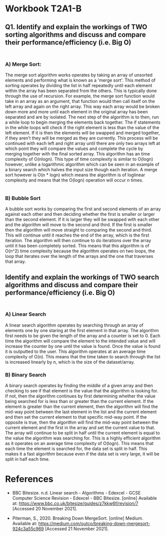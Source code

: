 # Workbook T2A1-B

## Q1. Identify and explain the workings of TWO sorting algorithms and discuss and compare their performance/efficiency (i.e. Big O) <br></br>

### A) Merge Sort:
The merge sort algorithm works operates by taking an array of unsorted elements and performing what is known as a 'merge sort'. This method of sorting operates by dividing the list in half repeatedly until each element within the array has been separated from the others. This is typically done through the use of recursion. For example, the merge sort function would take in an array as an argument, that function would then call itself on the left array and again on the right array. This way each array would be broken down more and more until each element in the original array has been separated and are by isolated. The next step of the algorithm is to then, run a while loop to begin merging the elements back together. The if statements in the while loops will check if the right element is less than the value of the left element. If it is then the elements will be swapped and merged together, if they aren’t they will be merged as they are currently. This process will be continued with each left and right array until there are only two arrays left at which point they will compare the values and complete the cycle by merging together with the final sorted array. This algorithm has an time complexity of O(nlogn). This type of time complexity is similar to O(logn) however, unlike a logarithmic algorithm which can be seen in an example of a binary search which  halves the input size though each iteration. A merge sort however is O(n * logn) which means the algorithm is of loglinear complexity and means that the O(logn) operation will occur n times.<br></br>

### B) Bubble Sort
A bubble sort works by comparing the first and second elements of an array against each other and then deciding whether the first is smaller or larger than the second element. If it is larger they will be swapped with each other and the algorithm will move to the second and third. If the first is smaller then the algorithm will move straight to comparing the second and third. This will continue until it reaches the end of the array, which is the first iteration. The algorithm will then continue to do iterations over the array until it has been completely sorted. This means that this algorithm is of O(n^2) time complexity because the algorithm operates on two loops, the loop that iterates over the length of the arrays and the one that traverses that array. 

## Identify and explain the workings of TWO search algorithms and discuss and compare their performance/efficiency (i.e. Big O) <br></br>

### A) Linear Search
A linear search algorithm operates by searching through an array of elements one by one staring at the first element in that array. The algorithm first needs to be given the length of the array and a counter is set to 0. Each time the algorithm will compare the element to the intended value and will increase the counter by one until the value is found. Once the value is found it is outputted to the user. This algorithm operates at an average time complexity of O(n). This means that the time taken to search through the list is increased linearly by n, which is the size of the dataset/array.

### B) Binary Search
A binary search operates by finding the middle of a given array and then checking to see if that element is the value that the algorithm is looking for. If not, then the algorithm continues by first determining whether the value being searched for is less than or greater than the current element. If the element is greater than the current element, then the algorithm will find the mid-way point between the last element in the list and the current element and then set the current element to that specific mid-way point. If the opposite is true, then the algorithm will find the mid-way point between the current element and the first in the array and set the current value to that. The array will continue to be split in half until the current element is equal to the value the algorithm was searching for. This is a highly efficient algorithm as it operates on an average time complexity of O(logn). This means that each time the element is searched for, the data set is split in half. This makes it a fast algorithm because even if the data set is very large, it will be split in half each time. 

# References
- BBC Bitesize. n.d. Linear search - Algorithms - Edexcel - GCSE Computer Science Revision - Edexcel - BBC Bitesize. [online] Available at: <https://www.bbc.co.uk/bitesize/guides/z7kkw6f/revision/7> [Accessed 20 November 2021].

- Piterman, S., 2020. Breaking Down MergeSort. [online] Medium. Available at: <https://medium.com/outco/breaking-down-mergesort-924c3a55c969> [Accessed 21 November 2021].